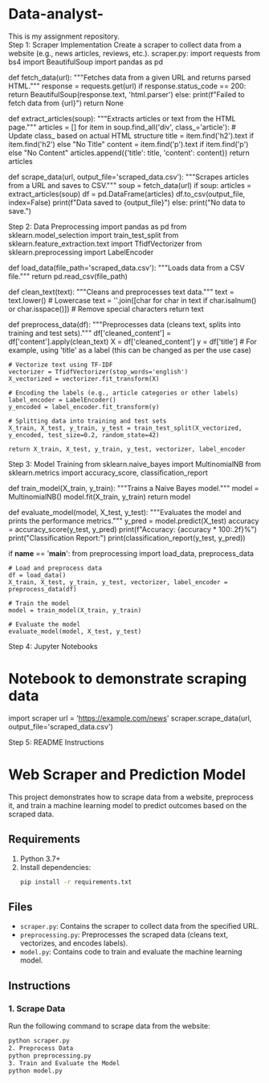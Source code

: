 # Data-analyst-
This is my assignment repository.
<br>
Step 1: Scraper Implementation
Create a scraper to collect data from a website (e.g., news articles, reviews, etc.).
scraper.py:
import requests
from bs4 import BeautifulSoup
import pandas as pd

def fetch_data(url):
    """Fetches data from a given URL and returns parsed HTML."""
    response = requests.get(url)
    if response.status_code == 200:
        return BeautifulSoup(response.text, 'html.parser')
    else:
        print(f"Failed to fetch data from {url}")
        return None

def extract_articles(soup):
    """Extracts articles or text from the HTML page."""
    articles = []
    for item in soup.find_all('div', class_='article'):  # Update class_ based on actual HTML structure
        title = item.find('h2').text if item.find('h2') else "No Title"
        content = item.find('p').text if item.find('p') else "No Content"
        articles.append({'title': title, 'content': content})
    return articles

def scrape_data(url, output_file='scraped_data.csv'):
    """Scrapes articles from a URL and saves to CSV."""
    soup = fetch_data(url)
    if soup:
        articles = extract_articles(soup)
        df = pd.DataFrame(articles)
        df.to_csv(output_file, index=False)
        print(f"Data saved to {output_file}")
    else:
        print("No data to save.")


Step 2: Data Preprocessing
import pandas as pd
from sklearn.model_selection import train_test_split
from sklearn.feature_extraction.text import TfidfVectorizer
from sklearn.preprocessing import LabelEncoder

def load_data(file_path='scraped_data.csv'):
    """Loads data from a CSV file."""
    return pd.read_csv(file_path)

def clean_text(text):
    """Cleans and preprocesses text data."""
    text = text.lower()  # Lowercase
    text = ''.join([char for char in text if char.isalnum() or char.isspace()])  # Remove special characters
    return text

def preprocess_data(df):
    """Preprocesses data (cleans text, splits into training and test sets)."""
    df['cleaned_content'] = df['content'].apply(clean_text)
    X = df['cleaned_content']
    y = df['title']  # For example, using 'title' as a label (this can be changed as per the use case)
    
    # Vectorize text using TF-IDF
    vectorizer = TfidfVectorizer(stop_words='english')
    X_vectorized = vectorizer.fit_transform(X)
    
    # Encoding the labels (e.g., article categories or other labels)
    label_encoder = LabelEncoder()
    y_encoded = label_encoder.fit_transform(y)
    
    # Splitting data into training and test sets
    X_train, X_test, y_train, y_test = train_test_split(X_vectorized, y_encoded, test_size=0.2, random_state=42)
    
    return X_train, X_test, y_train, y_test, vectorizer, label_encoder


Step 3: Model Training
from sklearn.naive_bayes import MultinomialNB
from sklearn.metrics import accuracy_score, classification_report

def train_model(X_train, y_train):
    """Trains a Naive Bayes model."""
    model = MultinomialNB()
    model.fit(X_train, y_train)
    return model

def evaluate_model(model, X_test, y_test):
    """Evaluates the model and prints the performance metrics."""
    y_pred = model.predict(X_test)
    accuracy = accuracy_score(y_test, y_pred)
    print(f"Accuracy: {accuracy * 100:.2f}%")
    print("Classification Report:")
    print(classification_report(y_test, y_pred))

if __name__ == '__main__':
    from preprocessing import load_data, preprocess_data
    
    # Load and preprocess data
    df = load_data()
    X_train, X_test, y_train, y_test, vectorizer, label_encoder = preprocess_data(df)
    
    # Train the model
    model = train_model(X_train, y_train)
    
    # Evaluate the model
    evaluate_model(model, X_test, y_test)


Step 4: Jupyter Notebooks
# Notebook to demonstrate scraping data

import scraper
url = 'https://example.com/news'
scraper.scrape_data(url, output_file='scraped_data.csv')


Step 5: README Instructions
# Web Scraper and Prediction Model

This project demonstrates how to scrape data from a website, preprocess it, and train a machine learning model to predict outcomes based on the scraped data.

## Requirements

1. Python 3.7+
2. Install dependencies:
    ```bash
    pip install -r requirements.txt
    ```

## Files

- `scraper.py`: Contains the scraper to collect data from the specified URL.
- `preprocessing.py`: Preprocesses the scraped data (cleans text, vectorizes, and encodes labels).
- `model.py`: Contains code to train and evaluate the machine learning model.

## Instructions

### 1. Scrape Data

Run the following command to scrape data from the website:
```bash
python scraper.py
2. Preprocess Data
python preprocessing.py
3. Train and Evaluate the Model
python model.py




